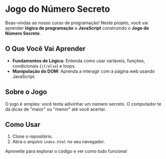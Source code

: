 # Jogo do Número Secreto

Boas-vindas ao nosso curso de programação! Neste projeto, você vai aprender **lógica de programação** e **JavaScript** construindo o **Jogo do Número Secreto**.

## O Que Você Vai Aprender

* **Fundamentos de Lógica:** Entenda como usar variáveis, funções, condicionais (`if/else`) e loops.
* **Manipulação do DOM:** Aprenda a interagir com a página web usando JavaScript.

## Sobre o Jogo

O jogo é simples: você tenta adivinhar um número secreto. O computador te dá dicas de "maior" ou "menor" até você acertar.

## Como Usar

1.  Clone o repositório.
2.  Abra o arquivo `index.html` no seu navegador.

Aproveite para explorar o código e ver como tudo funciona!
